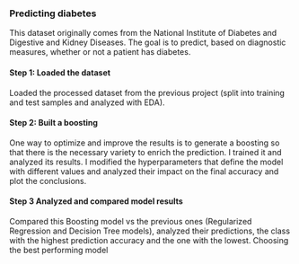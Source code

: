 ### Predicting diabetes


This dataset originally comes from the National Institute of Diabetes and Digestive and Kidney Diseases. The goal is to predict, based on diagnostic measures, whether or not a patient has diabetes.

#### Step 1: Loaded the dataset

Loaded the processed dataset from the previous project (split into training and test samples and analyzed with EDA).

#### Step 2: Built a boosting

One way to optimize and improve the results is to generate a boosting so that there is the necessary variety to enrich the prediction. I trained it and analyzed its results. I modified the hyperparameters that define the model with different values and analyzed their impact on the final accuracy and plot the conclusions.

#### Step 3 Analyzed and compared model results

Compared this Boosting model vs the previous ones (Regularized Regression and Decision Tree models), analyzed their predictions, the class with the highest prediction accuracy and the one with the lowest. Choosing the best performing model
